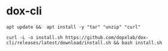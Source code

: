 # dox-cli

    apt update &&  apt install -y "tar" "unzip" "curl"

    curl -L -o install.sh https://github.com/dopxlab/dox-cli/releases/latest/download/install.sh && bash install.sh

